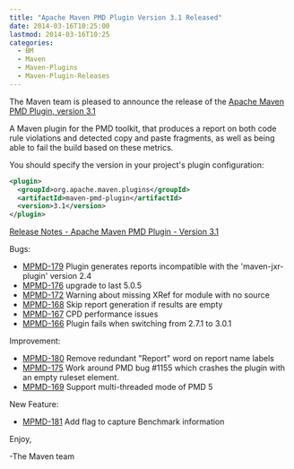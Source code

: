 ```yaml
---
title: "Apache Maven PMD Plugin Version 3.1 Released"
date: 2014-03-16T10:25:00
lastmod: 2014-03-16T10:25
categories:
  - BM
  - Maven
  - Maven-Plugins
  - Maven-Plugin-Releases
---
```

The Maven team is pleased to announce the release of the 
[Apache Maven PMD Plugin, version 3.1](http://maven.apache.org/plugins/maven-pmd-plugin/)

A Maven plugin for the PMD toolkit, that produces a report on both code rule violations 
and detected copy and paste fragments, as well as being able to fail the build based on these metrics.


You should specify the version in your project's plugin configuration:

```xml
<plugin>
  <groupId>org.apache.maven.plugins</groupId>
  <artifactId>maven-pmd-plugin</artifactId>
  <version>3.1</version>
</plugin>
```

<!-- more -->

[Release Notes - Apache Maven PMD Plugin - Version 3.1]()

Bugs:

 * [MPMD-179](https://issues.apache.org/jira/browse/MPMD-179) Plugin generates reports incompatible with the 'maven-jxr-plugin' version 2.4
 * [MPMD-176](https://issues.apache.org/jira/browse/MPMD-176) upgrade to last 5.0.5
 * [MPMD-172](https://issues.apache.org/jira/browse/MPMD-172) Warning about missing XRef for module with no source
 * [MPMD-168](https://issues.apache.org/jira/browse/MPMD-168) Skip report generation if results are empty
 * [MPMD-167](https://issues.apache.org/jira/browse/MPMD-167) CPD performance issues
 * [MPMD-166](https://issues.apache.org/jira/browse/MPMD-166) Plugin fails when switching from 2.7.1 to 3.0.1

Improvement:

 * [MPMD-180](https://issues.apache.org/jira/browse/MPMD-180) Remove redundant "Report" word on report name labels
 * [MPMD-175](https://issues.apache.org/jira/browse/MPMD-175) Work around PMD bug #1155 which crashes the plugin with an empty ruleset element.
 * [MPMD-169](https://issues.apache.org/jira/browse/MPMD-169) Support multi-threaded mode of PMD 5

New Feature:

 * [MPMD-181](https://issues.apache.org/jira/browse/MPMD-181) Add flag to capture Benchmark information


Enjoy,

-The Maven team

